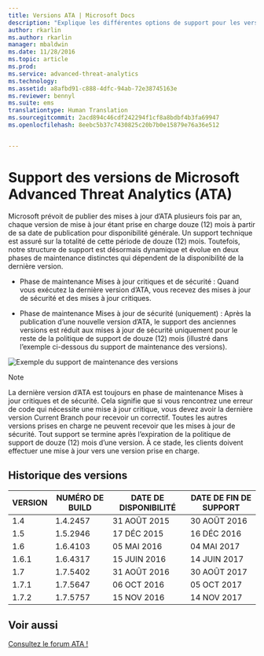 ```yaml
---
title: Versions ATA | Microsoft Docs
description: "Explique les différentes options de support pour les versions de Microsoft Advanced Threat Analytics (ATA)."
author: rkarlin
ms.author: rkarlin
manager: mbaldwin
ms.date: 11/28/2016
ms.topic: article
ms.prod: 
ms.service: advanced-threat-analytics
ms.technology: 
ms.assetid: a8afbd91-c888-4dfc-94ab-72e38745163e
ms.reviewer: bennyl
ms.suite: ems
translationtype: Human Translation
ms.sourcegitcommit: 2acd894c46cdf242294f1cf8a8bdbf4b3fa69947
ms.openlocfilehash: 8eebc5b37c7430825c20b7b0e15879e76a36e512


---
```


# <a name="support-for-microsoft-advanced-threat-analytics-ata-versions"></a>Support des versions de Microsoft Advanced Threat Analytics (ATA)

Microsoft prévoit de publier des mises à jour d’ATA plusieurs fois par an, chaque version de mise à jour étant prise en charge douze (12) mois à partir de sa date de publication pour disponibilité générale. Un support technique est assuré sur la totalité de cette période de douze (12) mois. Toutefois, notre structure de support est désormais dynamique et évolue en deux phases de maintenance distinctes qui dépendent de la disponibilité de la dernière version.

-   Phase de maintenance Mises à jour critiques et de sécurité : Quand vous exécutez la dernière version d’ATA, vous recevez des mises à jour de sécurité et des mises à jour critiques.

-   Phase de maintenance Mises à jour de sécurité (uniquement) : Après la publication d’une nouvelle version d’ATA, le support des anciennes versions est réduit aux mises à jour de sécurité uniquement pour le reste de la politique de support de douze (12) mois (illustré dans l’exemple ci-dessous du support de maintenance des versions).
 
![Exemple du support de maintenance des versions](media/versions.png)

> [!Note]
> La dernière version d’ATA est toujours en phase de maintenance Mises à jour critiques et de sécurité. Cela signifie que si vous rencontrez une erreur de code qui nécessite une mise à jour critique, vous devez avoir la dernière version Current Branch pour recevoir un correctif. Toutes les autres versions prises en charge ne peuvent recevoir que les mises à jour de sécurité. Tout support se termine après l’expiration de la politique de support de douze (12) mois d’une version. À ce stade, les clients doivent effectuer une mise à jour vers une version prise en charge.

## <a name="version-history"></a>Historique des versions

|VERSION|NUMÉRO DE BUILD|DATE DE DISPONIBILITÉ| DATE DE FIN DE SUPPORT|
|----|----|----|----|
|1.4|1.4.2457|31 AOÛT 2015|30 AOÛT 2016|
|1.5|1.5.2946|17 DÉC 2015|16 DÉC 2016|
|1.6|1.6.4103|05 MAI 2016|04 MAI 2017|
|1.6.1|1.6.4317|15 JUIN 2016|14 JUIN 2017|
|1.7|1.7.5402|31 AOÛT 2016|30 AOÛT 2017|
|1.7.1|1.7.5647|06 OCT 2016|05 OCT 2017|
|1.7.2|1.7.5757|15 NOV 2016|14 NOV 2017|





## <a name="see-also"></a>Voir aussi
[Consultez le forum ATA !](https://social.technet.microsoft.com/Forums/security/home?forum=mata)



<!--HONumber=Nov16_HO5-->



